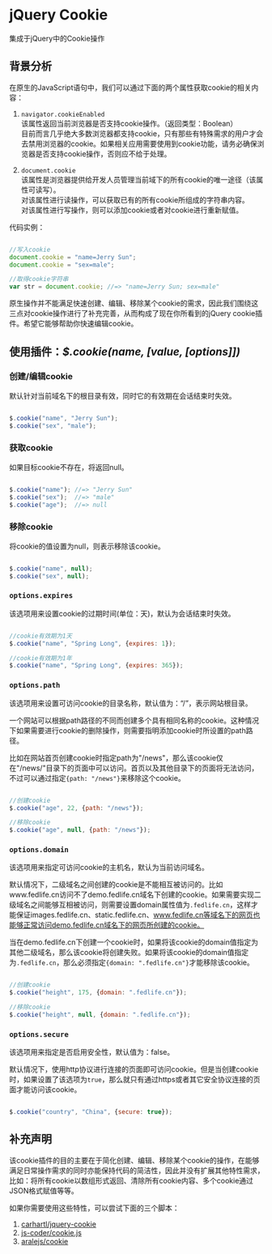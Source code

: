 # jQuery Cookie

集成于jQuery中的Cookie操作

## 背景分析

在原生的JavaScript语句中，我们可以通过下面的两个属性获取cookie的相关内容：

1. `navigator.cookieEnabled`
<br>该属性返回当前浏览器是否支持cookie操作。（返回类型：Boolean）
<br>目前而言几乎绝大多数浏览器都支持cookie，只有那些有特殊需求的用户才会去禁用浏览器的cookie。如果相关应用需要使用到cookie功能，请务必确保浏览器是否支持cookie操作，否则应不给于处理。

2. `document.cookie`
<br>该属性是浏览器提供给开发人员管理当前域下的所有cookie的唯一途径（该属性可读写）。
<br>对该属性进行读操作，可以获取已有的所有cookie所组成的字符串内容。
<br>对该属性进行写操作，则可以添加cookie或者对cookie进行重新赋值。

代码实例：

```js

//写入cookie
document.cookie = "name=Jerry Sun";
document.cookie = "sex=male";

//取得cookie字符串
var str = document.cookie; //=> "name=Jerry Sun; sex=male"

```

原生操作并不能满足快速创建、编辑、移除某个cookie的需求，因此我们围绕这三点对cookie操作进行了补充完善，从而构成了现在你所看到的jQuery cookie插件。希望它能够帮助你快速编辑cookie。

## 使用插件：*$.cookie(name, [value, [options]])*

### 创建/编辑cookie

默认针对当前域名下的根目录有效，同时它的有效期在会话结束时失效。

```js

$.cookie("name", "Jerry Sun");
$.cookie("sex", "male");

```

### 获取cookie

如果目标cookie不存在，将返回null。

```js

$.cookie("name"); //=> "Jerry Sun"
$.cookie("sex");  //=> "male"
$.cookie("age");  //=> null

```

### 移除cookie

将cookie的值设置为null，则表示移除该cookie。

```js

$.cookie("name", null);
$.cookie("sex", null);

```

### `options.expires`

该选项用来设置cookie的过期时间(单位：天)，默认为会话结束时失效。

```js

//cookie有效期为1天
$.cookie("name", "Spring Long", {expires: 1});

//cookie有效期为1年
$.cookie("name", "Spring Long", {expires: 365});

```

### `options.path`

该选项用来设置可访问cookie的目录名称，默认值为：“/”，表示网站根目录。

一个网站可以根据path路径的不同而创建多个具有相同名称的cookie。这种情况下如果需要进行cookie的删除操作，则需要指明添加cookie时所设置的path路径。

比如在网站首页创建cookie时指定path为"/news"，那么该cookie仅在"/news/"目录下的页面中可以访问。首页以及其他目录下的页面将无法访问，不过可以通过指定`{path: "/news"}`来移除这个cookie。

```js

//创建cookie
$.cookie("age", 22, {path: "/news"});

//移除cookie
$.cookie("age", null, {path: "/news"});

```

### `options.domain`

该选项用来指定可访问cookie的主机名，默认为当前访问域名。

默认情况下，二级域名之间创建的cookie是不能相互被访问的。比如www.fedlife.cn访问不了demo.fedlife.cn域名下创建的cookie。如果需要实现二级域名之间能够互相被访问，则需要设置domain属性值为`.fedlife.cn`，这样才能保证images.fedlife.cn、static.fedlife.cn、www.fedlife.cn等域名下的网页也能够正常访问demo.fedlife.cn域名下的网页所创建的cookie。

当在demo.fedlife.cn下创建一个cookie时，如果将该cookie的domain值指定为其他二级域名，那么该cookie将创建失败。如果将该cookie的domain值指定为`.fedlife.cn`，那么必须指定`{domain: ".fedlife.cn"}`才能移除该cookie。


```js

//创建cookie
$.cookie("height", 175, {domain: ".fedlife.cn"});

//移除cookie
$.cookie("height", null, {domain: ".fedlife.cn"});

```

### `options.secure`

该选项用来指定是否启用安全性，默认值为：false。

默认情况下，使用http协议进行连接的页面即可访问cookie。但是当创建cookie时，如果设置了该选项为`true`，那么就只有通过https或者其它安全协议连接的页面才能访问该cookie。


```js

$.cookie("country", "China", {secure: true});

```

## 补充声明

该cookie插件的目的主要在于简化创建、编辑、移除某个cookie的操作，在能够满足日常操作需求的同时亦能保持代码的简洁性，因此并没有扩展其他特性需求，比如：将所有cookie以数组形式返回、清除所有cookie内容、多个cookie通过JSON格式赋值等等。

如果你需要使用这些特性，可以尝试下面的三个脚本：

1. [carhartl/jquery-cookie](https://github.com/carhartl/jquery-cookie)
2. [js-coder/cookie.js](https://github.com/js-coder/cookie.js)
3. [aralejs/cookie](https://github.com/aralejs/cookie)